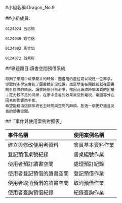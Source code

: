 #小組名稱:Dragon_No.9

##小組成員:

	0124024 呂忠祐

	0124040 劉竹信

	0124002 馬萱如

	0124072 翁紫軒

##專題題目:讀書空間預借系統

	每到了學期中或學期末的時候，圖書館的座位可以說是一位難求，
	導致許多學生會到了圖書館卻沒位置，或是學生在開館前就在圖書
	館外排隊的情況。讀書時間分秒必爭，卻因此造成時間浪費的困擾
	；定力較不足的同學，在家中念書的效果常受到電視、電腦等外在
	因素的影響而不彰。
	希望能藉由這個系統省去時間與空間的麻煩，創造一個更舒適且友
	善的讀書空間。

##「事件與使用案例對照表」

| 事件名稱        |   使用案例名稱 |
|:---------------|:--------------|
|建立與修改使用者資料 | 會員基本資料作業 |
| 登記預借桌號紀錄 | 書桌編號作業 |
| 使用者預訂讀書空間 | 處理預訂紀錄 |
| 使用者登記預借的讀書空間 | 登記預借作業 |
| 使用者取消預借的讀書空間 | 取消預借作業 |
| 使用者查詢預借紀錄 | 紀錄查詢作業 |
